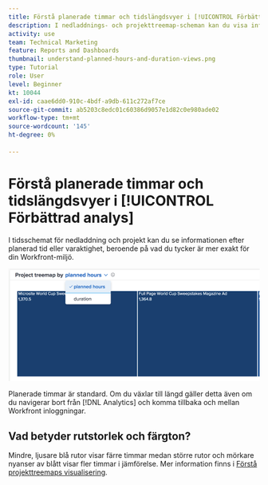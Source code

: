 ```yaml
---
title: Förstå planerade timmar och tidslängdsvyer i [!UICONTROL Förbättrad analys]
description: I nedladdnings- och projekttreemap-scheman kan du visa informationen efter planerade timmar eller varaktighet.
activity: use
team: Technical Marketing
feature: Reports and Dashboards
thumbnail: understand-planned-hours-and-duration-views.png
type: Tutorial
role: User
level: Beginner
kt: 10044
exl-id: caae6dd0-910c-4bdf-a9db-611c272af7ce
source-git-commit: ab5203c8edc01c60386d9057e1d82c0e980ade02
workflow-type: tm+mt
source-wordcount: '145'
ht-degree: 0%

---
```


# Förstå planerade timmar och tidslängdsvyer i [!UICONTROL Förbättrad analys]

I tidsschemat för nedladdning och projekt kan du se informationen efter planerad tid eller varaktighet, beroende på vad du tycker är mer exakt för din Workfront-miljö.

![En bild av hur du väljer ett planerat timmar i stället för varaktighet](assets/section-1-5.png)



Planerade timmar är standard. Om du växlar till längd gäller detta även om du navigerar bort från [!DNL Analytics] och komma tillbaka och mellan Workfront inloggningar.

## Vad betyder rutstorlek och färgton?

Mindre, ljusare blå rutor visar färre timmar medan större rutor och mörkare nyanser av blått visar fler timmar i jämförelse. Mer information finns i [Förstå projekttreemaps visualisering](https://experienceleague.adobe.com/docs/workfront/using/reporting/enhanced-analytics/project-treemap-overview.html?lang=en).
